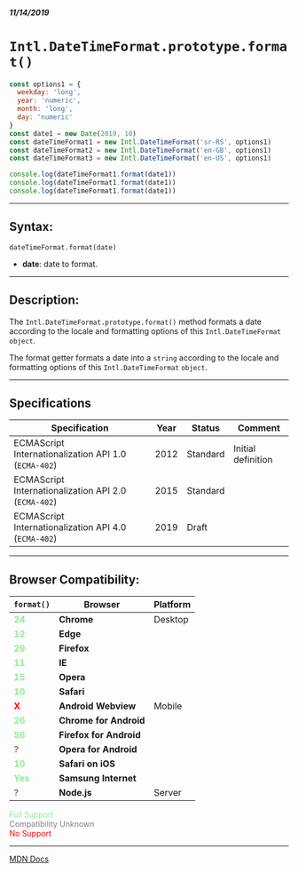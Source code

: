 ##### 11/14/2019
# `Intl.DateTimeFormat.prototype.format()`

```js
const options1 = {
  weekday: 'long',
  year: 'numeric', 
  month: 'long',
  day: 'numeric'
}
const date1 = new Date(2019, 10)
const dateTimeFormat1 = new Intl.DateTimeFormat('sr-RS', options1)
const dateTimeFormat2 = new Intl.DateTimeFormat('en-GB', options1)
const dateTimeFormat3 = new Intl.DateTimeFormat('en-US', options1)

console.log(dateTimeFormat1.format(date1))
console.log(dateTimeFormat1.format(date1))
console.log(dateTimeFormat1.format(date1))
```

---

## Syntax:
`dateTimeFormat.format(date)`

* **date**: date to format.

---

## Description:
The `Intl.DateTimeFormat.prototype.format()` method formats a date according to the locale and formatting options of this `Intl.DateTimeFormat` `object`.

The format getter formats a date into a `string` according to the locale and formatting options of this `Intl.DateTimeFormat` `object`.

---

## Specifications
| Specification | Year | Status | Comment |
|---|---|---|---|
| ECMAScript Internationalization API 1.0 (`ECMA-402`) | 2012 | Standard | Initial definition |
| ECMAScript Internationalization API 2.0 (`ECMA-402`) | 2015 | Standard |  |
| ECMAScript Internationalization API 4.0 (`ECMA-402`) | 2019 | Draft |  |

---

## Browser Compatibility:
| `format()` | Browser | Platform |
|---|---|---|
| <span style="color: lightgreen">**24**</span> | **Chrome** | Desktop | 
| <span style="color: lightgreen">**12**</span> | **Edge** || 
| <span style="color: lightgreen">**29**</span> | **Firefox** || 
| <span style="color: lightgreen">**11**</span> | **IE** || 
| <span style="color: lightgreen">**15**</span> | **Opera** || 
| <span style="color: lightgreen">**10**</span> | **Safari** || 
| <span style="color: red">**X**</span> | **Android Webview** | Mobile | 
| <span style="color: lightgreen">**26**</span> | **Chrome for Android** || 
| <span style="color: lightgreen">**56**</span> | **Firefox for Android** || 
| <span style="color: grey">**?**</span> | **Opera for Android** || 
| <span style="color: lightgreen">**10**</span> | **Safari on iOS** || 
| <span style="color: lightgreen">**Yes**</span> | **Samsung Internet** || 
| <span style="color: grey">**?**</span> | **Node.js** | Server | 

<span style="color: lightgreen">Full Support</span>  
<span style="color: grey">Compatibility Unknown</span>  
<span style="color: red">No Support</span>

---

[MDN Docs](https://developer.mozilla.org/en-US/docs/Web/JavaScript/Reference/Global_Objects/DateTimeFormat/format)